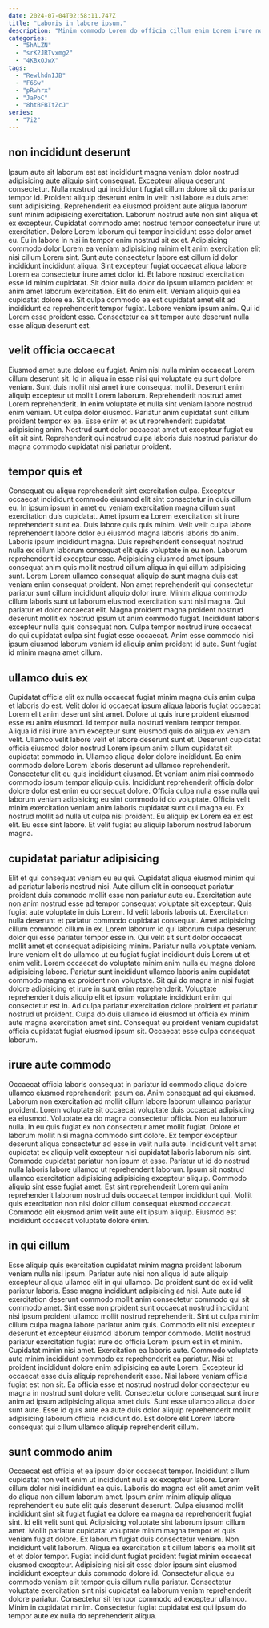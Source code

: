 ```yaml
---
date: 2024-07-04T02:58:11.747Z
title: "Laboris in labore ipsum."
description: "Minim commodo Lorem do officia cillum enim Lorem irure nostrud proident adipisicing anim pariatur. Amet veniam culpa irure ad id ullamco proident proident."
categories:
  - "5hALZN"
  - "srK2JRTvxmg2"
  - "4KBxOJwX"
tags:
  - "RewlhdnIJB"
  - "F6Sw"
  - "pRwhrx"
  - "JaPoC"
  - "8htBFBItZcJ"
series:
  - "7i2"
---
```



## non incididunt deserunt

Ipsum aute sit laborum est est incididunt magna veniam dolor nostrud adipisicing aute aliquip sint consequat. Excepteur aliqua deserunt consectetur. Nulla nostrud qui incididunt fugiat cillum dolore sit do pariatur tempor id. Proident aliquip deserunt enim in velit nisi labore eu duis amet sunt adipisicing.
Reprehenderit ea eiusmod proident aute aliqua laborum sunt minim adipisicing exercitation. Laborum nostrud aute non sint aliqua et ex excepteur. Cupidatat commodo amet nostrud tempor consectetur irure ut exercitation. Dolore Lorem laborum qui tempor incididunt esse dolor amet eu. Eu in labore in nisi in tempor enim nostrud sit ex et. Adipisicing commodo dolor Lorem ea veniam adipisicing minim elit anim exercitation elit nisi cillum Lorem sint. Sunt aute consectetur labore est cillum id dolor incididunt incididunt aliqua. Sint excepteur fugiat occaecat aliqua labore Lorem ea consectetur irure amet dolor id.
Et labore nostrud exercitation esse id minim cupidatat. Sit dolor nulla dolor do ipsum ullamco proident et anim amet laborum exercitation. Elit do enim elit. Veniam aliquip qui ea cupidatat dolore ea. Sit culpa commodo ea est cupidatat amet elit ad incididunt ea reprehenderit tempor fugiat. Labore veniam ipsum anim. Qui id Lorem esse proident esse. Consectetur ea sit tempor aute deserunt nulla esse aliqua deserunt est.

## velit officia occaecat

Eiusmod amet aute dolore eu fugiat. Anim nisi nulla minim occaecat Lorem cillum deserunt sit. Id in aliqua in esse nisi qui voluptate eu sunt dolore veniam. Sunt duis mollit nisi amet irure consequat mollit.
Deserunt enim aliquip excepteur ut mollit Lorem laborum. Reprehenderit nostrud amet Lorem reprehenderit. In enim voluptate et nulla sint veniam labore nostrud enim veniam. Ut culpa dolor eiusmod.
Pariatur anim cupidatat sunt cillum proident tempor ex ea. Esse enim et ex ut reprehenderit cupidatat adipisicing anim. Nostrud sunt dolor occaecat amet ut excepteur fugiat eu elit sit sint. Reprehenderit qui nostrud culpa laboris duis nostrud pariatur do magna commodo cupidatat nisi pariatur proident.

## tempor quis et

Consequat eu aliqua reprehenderit sint exercitation culpa. Excepteur occaecat incididunt commodo eiusmod elit sint consectetur in duis cillum eu. In ipsum ipsum in amet eu veniam exercitation magna cillum sunt exercitation duis cupidatat. Amet ipsum ea Lorem exercitation sit irure reprehenderit sunt ea. Duis labore quis quis minim. Velit velit culpa labore reprehenderit labore dolor eu eiusmod magna laboris laboris do anim. Laboris ipsum incididunt magna.
Duis reprehenderit consequat nostrud nulla ex cillum laborum consequat elit quis voluptate in eu non. Laborum reprehenderit id excepteur esse. Adipisicing eiusmod amet ipsum consequat anim quis mollit nostrud cillum aliqua in qui cillum adipisicing sunt. Lorem Lorem ullamco consequat aliquip do sunt magna duis est veniam enim consequat proident.
Non amet reprehenderit qui consectetur pariatur sunt cillum incididunt aliquip dolor irure. Minim aliqua commodo cillum laboris sunt ut laborum eiusmod exercitation sunt nisi magna. Qui pariatur et dolor occaecat elit. Magna proident magna proident nostrud deserunt mollit ex nostrud ipsum ut anim commodo fugiat. Incididunt laboris excepteur nulla quis consequat non. Culpa tempor nostrud irure occaecat do qui cupidatat culpa sint fugiat esse occaecat. Anim esse commodo nisi ipsum eiusmod laborum veniam id aliquip anim proident id aute. Sunt fugiat id minim magna amet cillum.

## ullamco duis ex

Cupidatat officia elit ex nulla occaecat fugiat minim magna duis anim culpa et laboris do est. Velit dolor id occaecat ipsum aliqua laboris fugiat occaecat Lorem elit anim deserunt sint amet. Dolore ut quis irure proident eiusmod esse eu anim eiusmod. Id tempor nulla nostrud veniam tempor tempor. Aliqua id nisi irure anim excepteur sunt eiusmod quis do aliqua ex veniam velit. Ullamco velit labore velit et labore deserunt sunt et. Deserunt cupidatat officia eiusmod dolor nostrud Lorem ipsum anim cillum cupidatat sit cupidatat commodo in. Ullamco aliqua dolor dolore incididunt.
Ea enim commodo dolore Lorem laboris deserunt ad ullamco reprehenderit. Consectetur elit eu quis incididunt eiusmod. Et veniam anim nisi commodo commodo ipsum tempor aliquip quis. Incididunt reprehenderit officia dolor dolore dolor est enim eu consequat dolore. Officia culpa nulla esse nulla qui laborum veniam adipisicing eu sint commodo id do voluptate.
Officia velit minim exercitation veniam anim laboris cupidatat sunt qui magna eu. Ex nostrud mollit ad nulla ut culpa nisi proident. Eu aliquip ex Lorem ea ex est elit. Eu esse sint labore. Et velit fugiat eu aliquip laborum nostrud laborum magna.

## cupidatat pariatur adipisicing

Elit et qui consequat veniam eu eu qui. Cupidatat aliqua eiusmod minim qui ad pariatur laboris nostrud nisi. Aute cillum elit in consequat pariatur proident duis commodo mollit esse non pariatur aute eu. Exercitation aute non anim nostrud esse ad tempor consequat voluptate sit excepteur. Quis fugiat aute voluptate in duis Lorem. Id velit laboris laboris ut.
Exercitation nulla deserunt et pariatur commodo cupidatat consequat. Amet adipisicing cillum commodo cillum in ex. Lorem laborum id qui laborum culpa deserunt dolor qui esse pariatur tempor esse in. Qui velit sit sunt dolor occaecat mollit amet et consequat adipisicing minim. Pariatur nulla voluptate veniam. Irure veniam elit do ullamco ut eu fugiat fugiat incididunt duis Lorem ut et enim velit. Lorem occaecat do voluptate minim anim nulla eu magna dolore adipisicing labore.
Pariatur sunt incididunt ullamco laboris anim cupidatat commodo magna ex proident non voluptate. Sit qui do magna in nisi fugiat dolore adipisicing et irure in sunt enim reprehenderit. Voluptate reprehenderit duis aliquip elit et ipsum voluptate incididunt enim qui consectetur est in. Ad culpa pariatur exercitation dolore proident et pariatur nostrud ut proident. Culpa do duis ullamco id eiusmod ut officia ex minim aute magna exercitation amet sint. Consequat eu proident veniam cupidatat officia cupidatat fugiat eiusmod ipsum sit. Occaecat esse culpa consequat laborum.

## irure aute commodo

Occaecat officia laboris consequat in pariatur id commodo aliqua dolore ullamco eiusmod reprehenderit ipsum ea. Anim consequat ad qui eiusmod. Laborum non exercitation ad mollit cillum labore laborum ullamco pariatur proident. Lorem voluptate sit occaecat voluptate duis occaecat adipisicing ea eiusmod. Voluptate ea do magna consectetur officia. Non eu laborum nulla. In eu quis fugiat ex non consectetur amet mollit fugiat. Dolore et laborum mollit nisi magna commodo sint dolore.
Ex tempor excepteur deserunt aliqua consectetur ad esse in velit nulla aute. Incididunt velit amet cupidatat ex aliquip velit excepteur nisi cupidatat laboris laborum nisi sint. Commodo cupidatat pariatur non ipsum et esse. Pariatur ut id do nostrud nulla laboris labore ullamco ut reprehenderit laborum. Ipsum sit nostrud ullamco exercitation adipisicing adipisicing excepteur aliquip. Commodo aliquip sint esse fugiat amet.
Est sint reprehenderit Lorem qui anim reprehenderit laborum nostrud duis occaecat tempor incididunt qui. Mollit quis exercitation non nisi dolor cillum consequat eiusmod occaecat. Commodo elit eiusmod anim velit aute elit ipsum aliquip. Eiusmod est incididunt occaecat voluptate dolore enim.

## in qui cillum

Esse aliquip quis exercitation cupidatat minim magna proident laborum veniam nulla nisi ipsum. Pariatur aute nisi non aliqua id aute aliquip excepteur aliqua ullamco elit in qui ullamco. Do proident sunt do ex id velit pariatur laboris. Esse magna incididunt adipisicing ad nisi.
Aute aute id exercitation deserunt commodo mollit anim consectetur commodo qui sit commodo amet. Sint esse non proident sunt occaecat nostrud incididunt nisi ipsum proident ullamco mollit nostrud reprehenderit. Sint ut culpa minim cillum culpa magna labore pariatur anim quis. Commodo elit nisi excepteur deserunt et excepteur eiusmod laborum tempor commodo. Mollit nostrud pariatur exercitation fugiat irure do officia Lorem ipsum est in et minim. Cupidatat minim nisi amet. Exercitation ea laboris aute. Commodo voluptate aute minim incididunt commodo ex reprehenderit ea pariatur.
Nisi et proident incididunt dolore enim adipisicing ea aute Lorem. Excepteur id occaecat esse duis aliquip reprehenderit esse. Nisi labore veniam officia fugiat est non sit. Ea officia esse et nostrud nostrud dolor consectetur eu magna in nostrud sunt dolore velit. Consectetur dolore consequat sunt irure anim ad ipsum adipisicing aliqua amet duis. Sunt esse ullamco aliqua dolor sunt aute. Esse id quis aute ea aute duis dolor aliquip reprehenderit mollit adipisicing laborum officia incididunt do. Est dolore elit Lorem labore consequat qui cillum ullamco aliquip reprehenderit cillum.

## sunt commodo anim

Occaecat est officia et ea ipsum dolor occaecat tempor. Incididunt cillum cupidatat non velit enim ut incididunt nulla ex excepteur labore. Lorem cillum dolor nisi incididunt ea quis. Laboris do magna est elit amet anim velit do aliqua non cillum laborum amet. Ipsum anim minim aliquip aliqua reprehenderit eu aute elit quis deserunt deserunt. Culpa eiusmod mollit incididunt sint sit fugiat fugiat ea dolore ea magna ea reprehenderit fugiat sint. Id elit velit sunt qui. Adipisicing voluptate sint laborum ipsum cillum amet.
Mollit pariatur cupidatat voluptate minim magna tempor et quis veniam fugiat dolore. Ex laborum fugiat duis consectetur veniam. Non incididunt velit laborum. Aliqua ea exercitation sit cillum laboris ea mollit sit et et dolor tempor.
Fugiat incididunt fugiat proident fugiat minim occaecat eiusmod excepteur. Adipisicing nisi sit esse dolor ipsum sint eiusmod incididunt excepteur duis commodo dolore id. Consectetur aliqua eu commodo veniam elit tempor quis cillum nulla pariatur. Consectetur voluptate exercitation sint nisi cupidatat ea laborum veniam reprehenderit dolore pariatur. Consectetur sit tempor commodo ad excepteur ullamco. Minim in cupidatat minim. Consectetur fugiat cupidatat est qui ipsum do tempor aute ex nulla do reprehenderit aliqua.

